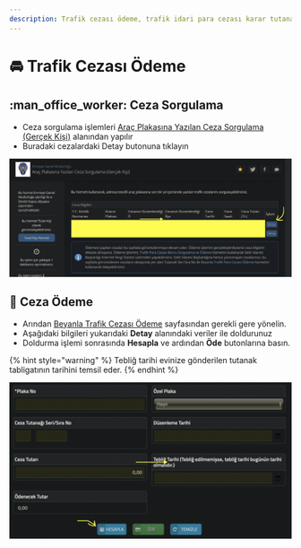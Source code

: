 ```yaml
---
description: Trafik cezası ödeme, trafik idari para cezası karar tutanağı tebligatı ödeme
---
```


# 🚘 Trafik Cezası Ödeme

## :man\_office\_worker: Ceza Sorgulama

* Ceza sorgulama işlemleri [Araç Plakasına Yazılan Ceza Sorgulama (Gerçek Kişi)](https://www.turkiye.gov.tr/emniyet-arac-plakasina-yazilan-ceza-sorgulama) alanından yapılır
* Buradaki cezalardaki Detay butonuna tıklayın

![](<../.gitbook/assets/Screen Shot 2021-12-04 at 13.30.29 (1).png>)

## :ticket: Ceza Ödeme

* Arından [Beyanla Trafik Cezası Ödeme](https://www.turkiye.gov.tr/gib-intvrg-beyanla-trafik-para-cezasi-odeme) sayfasından gerekli gere yönelin.
* Aşağıdaki bilgileri yukarıdaki **Detay** alanındaki veriler ile doldurunuz
* Doldurma işlemi sonrasında **Hesapla** ve ardından **Öde** butonlarına basın.

{% hint style="warning" %}
Tebliğ tarihi evinize gönderilen tutanak tabligatının tarihini temsil eder.
{% endhint %}

![](<../.gitbook/assets/Screen Shot 2021-12-04 at 13.33.58.png>)
